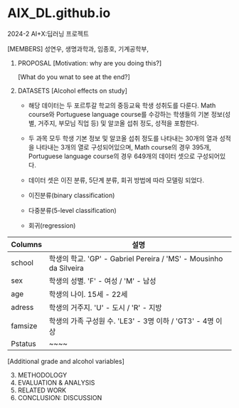 # AIX_DL.github.io
2024-2 AI+X:딥러닝 프로젝트

[MEMBERS]
성연우, 생명과학과, 
임종호, 기계공학부, 

1. PROPOSAL
   [Motivation: why are you doing this?]

   [What do you wnat to see at the end?]

2. DATASETS
   [Alcohol effects on study]
   - 해당 데이터는 두 포르투갈 학교의 중등교육 학생 성취도를 다룬다. Math course와 Portuguese language course를 수강하는 학생들의 기본 정보(성별, 거주지, 부모님 직업 등) 및 알코올 섭취 정도, 성적을 포함한다.
   - 두 과목 모두 학생 기본 정보 및 알코올 섭취 정도를 나타내는 30개의 열과 성적을 나타내는 3개의 열로 구성되어있으며, Math course의 경우 395개, Portuguese language course의 경우 649개의 데이터 셋으로 구성되어있다.
   - 데이터 셋은 이진 분류, 5단계 분류, 회귀 방법에 따라 모델링 되었다.

   - 이진분류(binary classification)
   - 다중분류(5-level classification)
   - 회귀(regression)

  |Columns|설명|
  |---|---|
  |school|학생의 학교. 'GP' - Gabriel Pereira / 'MS' - Mousinho da Silveira|binary|
  |sex|학생의 성별. 'F' - 여성 / 'M' - 남성|binary|
  |age|학생의 나이. 15세 - 22세|numeric|
  |adress|학생의 거주지. 'U' - 도시 / 'R' - 지방|binary|
  |famsize|학생의 가족 구성원 수. 'LE3' - 3명 이하 / 'GT3' - 4명 이상|binary|
  |Pstatus|~~~~|binary|


  [Additional grade and alcohol variables]

3. METHODOLOGY
4. EVALUATION & ANALYSIS
5. RELATED WORK
6. CONCLUSION: DISCUSSION
